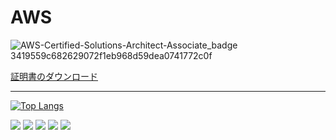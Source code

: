 # AWS
![AWS-Certified-Solutions-Architect-Associate_badge 3419559c682629072f1eb968d59dea0741772c0f](https://github.com/YoshimasaAsada/YoshimasaAsada/assets/75955612/5eebd355-b62c-400f-9f5e-93fcd9fa0d16)

[証明書のダウンロード](https://www.certmetrics.com/amazon/electronic_certificate.aspx?cert=23387C5A793A06BC83AEF8567C5C69EEO8587BAAD48A5D182E479D0E08DDC99A0)

***

[![Top Langs](https://github-readme-stats.vercel.app/api/top-langs/?username=YoshimasaAsada&layout=compact&theme=dark)](https://github.com/anuraghazra/github-readme-stats)

![](http://github-profile-summary-cards.vercel.app/api/cards/profile-details?username=YoshimasaAsada&theme=dark)
![](http://github-profile-summary-cards.vercel.app/api/cards/repos-per-language?username=YoshimasaAsada&theme=dark)
![](http://github-profile-summary-cards.vercel.app/api/cards/most-commit-language?username=YoshimasaAsada&theme=dark)
![](http://github-profile-summary-cards.vercel.app/api/cards/stats?username=YoshimasaAsada&theme=dark)
![](http://github-profile-summary-cards.vercel.app/api/cards/productive-time?username=YoshimasaAsada&theme=dark&utcOffset=9)

